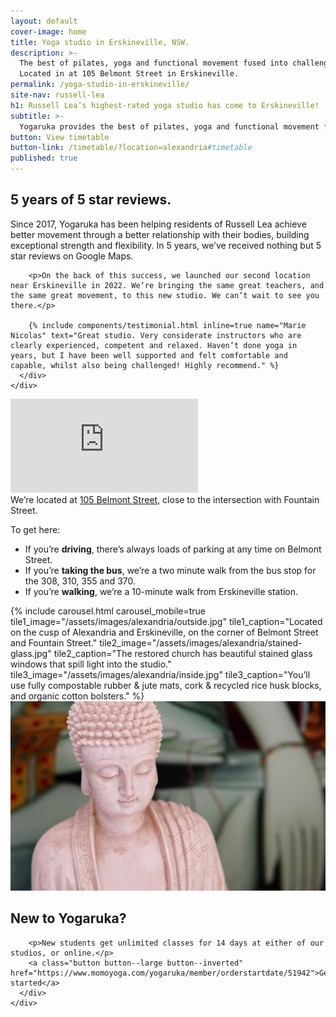 ```yaml
---
layout: default
cover-image: home
title: Yoga studio in Erskineville, NSW.
description: >-
  The best of pilates, yoga and functional movement fused into challenging yet accessible classes. 
  Located in at 105 Belmont Street in Erskineville.
permalink: /yoga-studio-in-erskineville/
site-nav: russell-lea
h1: Russell Lea’s highest-rated yoga studio has come to Erskineville!
subtitle: >-
  Yogaruka provides the best of pilates, yoga and functional movement fused into challenging yet accessible classes. Located at 105 Belmont Street in Erskineville.
button: View timetable
button-link: /timetable/?location=alexandria#timetable
published: true
---
```


<div class="Home">
  <section>
    <div class="callout">
      <h2>5 years of 5 star reviews.</h2>
      <div class="container container--md">
        <p>Since 2017, Yogaruka has been helping residents of Russell Lea achieve better movement through a better relationship with their bodies, building exceptional strength and flexibility. In 5 years, we’ve received nothing but 5 star reviews on Google Maps.</p>

        <p>On the back of this success, we launched our second location near Erskineville in 2022. We’re bringing the same great teachers, and the same great movement, to this new studio. We can’t wait to see you there.</p>
        
        {% include components/testimonial.html inline=true name="Marie Nicolas" text="Great studio. Very considerate instructors who are clearly experienced, competent and relaxed. Haven’t done yoga in years, but I have been well supported and felt comfortable and capable, whilst also being challenged! Highly recommend." %}
      </div>
    </div>
  </section>
</div>

<section>
  <div class="row">
    <div class="col-md-6">
      <iframe class="map" src="https://www.google.com/maps/embed?pb=!1m18!1m12!1m3!1d3311.548907445854!2d151.19145921545189!3d-33.90126968064731!2m3!1f0!2f0!3f0!3m2!1i1024!2i768!4f13.1!3m3!1m2!1s0x6b12b1ce7379e5b9%3A0x948550d76a2ece68!2sYogaRuka%20Alexandria!5e0!3m2!1sen!2sau!4v1639872412514!5m2!1sen!2sau" frameborder="0" style="border:0" allowfullscreen></iframe>
    </div>
    <div class="col-md-6">
<div class="Longform Longform--blogpost" markdown="1">
We’re located at <a class="link" href="https://www.google.com/maps/place/YogaRuka+Alexandria/@-33.9012697,151.1914592,17z/data=!3m1!4b1!4m5!3m4!1s0x6b12b1ce7379e5b9:0x948550d76a2ece68!8m2!3d-33.9012697!4d151.1936479" target="_blank">105 Belmont Street</a>, close to the intersection with Fountain Street.

To get here:

- If you’re **driving**, there’s always loads of parking at any time on Belmont Street.
- If you’re **taking the bus**, we’re a two minute walk from the bus stop for the 308, 310, 355 and 370.
- If you’re **walking**, we’re a 10-minute walk from Erskineville station.
</div>
    </div>
  </div>
</section>

<section id="studio">
  {% include carousel.html carousel_mobile=true tile1_image="/assets/images/alexandria/outside.jpg" tile1_caption="Located on the cusp of Alexandria and Erskineville, on the corner of Belmont Street and Fountain Street." tile2_image="/assets/images/alexandria/stained-glass.jpg"  tile2_caption="The restored church has beautiful stained glass windows that spill light into the studio." tile3_image="/assets/images/alexandria/inside.jpg" tile3_caption="You’ll use fully compostable rubber & jute mats, cork & recycled rice husk blocks, and organic cotton bolsters." %}
</section>

  <section>
    <div class="Home-banner">
      <img src="/assets/images/home/callout.jpg">
      <div>
        <h2>New to Yogaruka?</h2>

        <p>New students get unlimited classes for 14 days at either of our studios, or online.</p>
        <a class="button button--large button--inverted" href="https://www.momoyoga.com/yogaruka/member/orderstartdate/51942">Get started</a>
      </div>
    </div>
  </section>
